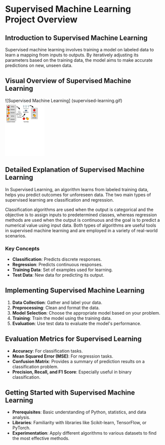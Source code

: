 
# Supervised Machine Learning Project Overview

## Introduction to Supervised Machine Learning
Supervised machine learning involves training a model on labeled data to learn a mapping from inputs to outputs. By iteratively adjusting its parameters based on the training data, the model aims to make accurate predictions on new, unseen data.

## Visual Overview of Supervised Machine Learning
![Supervised Machine Learning] (supervised-learning.gif)
<img src="supervised-learning.gif" width="128"/>

## Detailed Explanation of Supervised Machine Learning
In Supervised Learning, an algorithm learns from labeled training data, helps you predict outcomes for unforeseen data. The two main types of supervised learning are classification and regression.

Classification algorithms are used when the output is categorical and the objective is to assign inputs to predetermined classes, whereas regression methods are used when the output is continuous and the goal is to predict a numerical value using input data. Both types of algorithms are useful tools in supervised machine learning and are employed in a variety of real-world scenarios.
### Key Concepts
- **Classification**: Predicts discrete responses.
- **Regression**: Predicts continuous responses.
- **Training Data**: Set of examples used for learning.
- **Test Data**: New data for predicting its output.

## Implementing Supervised Machine Learning
1. **Data Collection**: Gather and label your data.
2. **Preprocessing**: Clean and format the data.
3. **Model Selection**: Choose the appropriate model based on your problem.
4. **Training**: Train the model using the training data.
5. **Evaluation**: Use test data to evaluate the model's performance.

## Evaluation Metrics for Supervised Learning
- **Accuracy**: For classification tasks.
- **Mean Squared Error (MSE)**: For regression tasks.
- **Confusion Matrix**: Provides a summary of prediction results on a classification problem.
- **Precision, Recall, and F1 Score**: Especially useful in binary classification.

## Getting Started with Supervised Machine Learning
- **Prerequisites**: Basic understanding of Python, statistics, and data analysis.
- **Libraries**: Familiarity with libraries like Scikit-learn, TensorFlow, or PyTorch.
- **Experimentation**: Apply different algorithms to various datasets to find the most effective methods.
